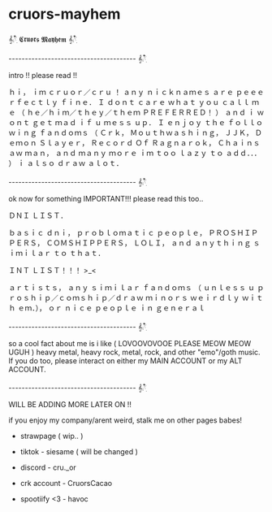 # cruors-mayhem
𝄞⨾𓍢ִ໋ 𝕮𝖗𝖚𝖔𝖗𝖘 𝕸𝖆𝖞𝖍𝖊𝖒 𝄞⨾𓍢ִ໋

--------------------------------------- 𝄞⨾𓍢ִ໋

intro !! please read !!

ｈｉ， ｉｍ ｃｒｕｏｒ／ｃｒｕ ！ ａｎｙ ｎｉｃｋｎａｍｅｓ ａｒｅ ｐｅｅｅｒｆｅｃｔｌｙ ｆｉｎｅ． Ｉ ｄｏｎｔ ｃａｒｅ ｗｈａｔ ｙｏｕ ｃａｌｌ ｍｅ （ ｈｅ／ｈｉｍ／ｔｈｅｙ／ｔｈｅｍ ＰＲＥＦＥＲＲＥＤ！ ） ａｎｄ ｉ ｗｏｎｔ ｇｅｔ ｍａｄ ｉｆ ｕ ｍｅｓｓ ｕｐ． Ｉ ｅｎｊｏｙ ｔｈｅ ｆｏｌｌｏｗｉｎｇ ｆａｎｄｏｍｓ （ Ｃｒｋ， Ｍｏｕｔｈｗａｓｈｉｎｇ， ＪＪＫ， Ｄｅｍｏｎ Ｓｌａｙｅｒ， Ｒｅｃｏｒｄ Ｏｆ Ｒａｇｎａｒｏｋ， Ｃｈａｉｎｓａｗ ｍａｎ， ａｎｄ ｍａｎｙ ｍｏｒｅ ｉｍ ｔｏｏ ｌａｚｙ ｔｏ ａｄｄ．．． ） ｉ ａｌｓｏ ｄｒａｗ ａｌｏｔ．

--------------------------------------- 𝄞⨾𓍢ִ໋

ok now for something IMPORTANT!!! please read this too..

ＤＮＩ ＬＩＳＴ． 

ｂａｓｉｃ ｄｎｉ， ｐｒｏｂｌｏｍａｔｉｃ ｐｅｏｐｌｅ， ＰＲＯＳＨＩＰＰＥＲＳ， ＣＯＭＳＨＩＰＰＥＲＳ， ＬＯＬＩ， ａｎｄ ａｎｙｔｈｉｎｇ ｓｉｍｉｌａｒ ｔｏ ｔｈａｔ． 

ＩＮＴ ＬＩＳＴ！！！ >_<

ａｒｔｉｓｔｓ， ａｎｙ ｓｉｍｉｌａｒ ｆａｎｄｏｍｓ （ ｕｎｌｅｓｓ ｕ ｐｒｏｓｈｉｐ／ｃｏｍｓｈｉｐ／ｄｒａｗ ｍｉｎｏｒｓ ｗｅｉｒｄｌｙ ｗｉｔｈ ｅｍ．）， ｏｒ ｎｉｃｅ ｐｅｏｐｌｅ ｉｎ ｇｅｎｅｒａｌ


--------------------------------------- 𝄞⨾𓍢ִ໋

so a cool fact about me is i like ( LOVOOVOVOOE PLEASE MEOW MEOW UGUH ) heavy metal, heavy rock, metal, rock, and other "emo"/goth music. If you do too, please interact on either my MAIN ACCOUNT or my ALT ACCOUNT.

--------------------------------------- 𝄞⨾𓍢ִ໋


WILL BE ADDING MORE LATER ON !! 

if you enjoy my company/arent weird, stalk me on other pages babes!

- strawpage ( wip.. )
  
- tiktok - siesame ( will be changed )
  
-  discord - cru._or
  
-   crk account - CruorsCacao

- spootiify <3 - havoc

